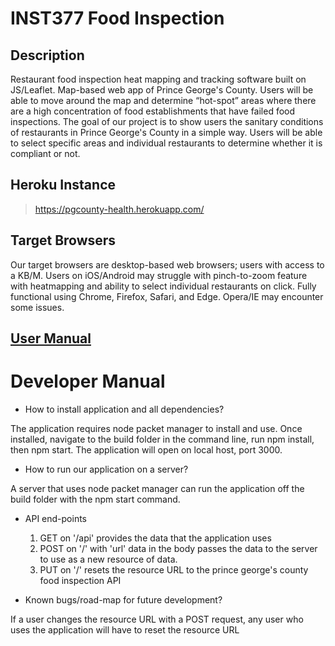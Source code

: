 # INST377 Food Inspection

## Description
Restaurant food inspection heat mapping and tracking software built on JS/Leaflet. Map-based web app of Prince George's County. Users will be able to move around the map and determine “hot-spot” areas where there are a high concentration of food establishments that have failed food inspections. The goal of our project is to show users the sanitary conditions of restaurants in Prince George's County in a simple way. Users will be able to select specific areas and individual restaurants to determine whether it is compliant or not.

## Heroku Instance
> https://pgcounty-health.herokuapp.com/

## Target Browsers
Our target browsers are desktop-based web browsers; users with access to a KB/M. Users on iOS/Android may struggle with pinch-to-zoom feature with heatmapping and ability to select individual restaurants on click. Fully functional using Chrome, Firefox, Safari, and Edge. Opera/IE may encounter some issues.

## [User Manual](docs/user.md)

# Developer Manual
- How to install application and all dependencies?

The application requires node packet manager to install and use. Once installed, navigate to the build folder in the command line, run npm install, then npm start. The application will open on local host, port 3000.

- How to run our application on a server?

A server that uses node packet manager can run the application off the build folder with the npm start command.

- API end-points
  1. GET on '/api' provides the data that the application uses
  2. POST on '/' with 'url' data in the body passes the data to the server to use as a new resource of data.
  3. PUT on '/' resets the resource URL to the prince george's county food inspection API
  
- Known bugs/road-map for future development?

If a user changes the resource URL with a POST request, any user who uses the application will have to reset the resource URL
  
